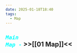 ```yaml
---
date: 2025-01-18T18:40
tags:
  - Map
---
```

## ***<code style="color: cyan;">Main Map -</code>*** >>[[01 Map]]<<
